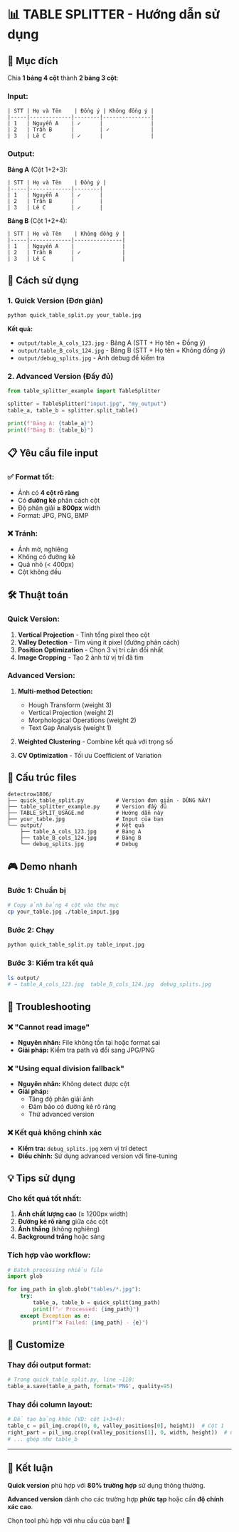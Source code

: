 # 📊 TABLE SPLITTER - Hướng dẫn sử dụng

## 🎯 Mục đích
Chia **1 bảng 4 cột** thành **2 bảng 3 cột**:

### Input:
```
| STT | Họ và Tên    | Đồng ý | Không đồng ý |
|-----|-------------|--------|---------------|
| 1   | Nguyễn A    | ✓      |               |
| 2   | Trần B      |        | ✓             |
| 3   | Lê C        | ✓      |               |
```

### Output:
**Bảng A** (Cột 1+2+3):
```
| STT | Họ và Tên    | Đồng ý |
|-----|-------------|--------|
| 1   | Nguyễn A    | ✓      |
| 2   | Trần B      |        |
| 3   | Lê C        | ✓      |
```

**Bảng B** (Cột 1+2+4):
```
| STT | Họ và Tên    | Không đồng ý |
|-----|-------------|---------------|
| 1   | Nguyễn A    |               |
| 2   | Trần B      | ✓             |
| 3   | Lê C        |               |
```

## 🚀 Cách sử dụng

### 1. Quick Version (Đơn giản)
```bash
python quick_table_split.py your_table.jpg
```

**Kết quả:**
- `output/table_A_cols_123.jpg` - Bảng A (STT + Họ tên + Đồng ý)
- `output/table_B_cols_124.jpg` - Bảng B (STT + Họ tên + Không đồng ý)
- `output/debug_splits.jpg` - Ảnh debug để kiểm tra

### 2. Advanced Version (Đầy đủ)
```python
from table_splitter_example import TableSplitter

splitter = TableSplitter("input.jpg", "my_output")
table_a, table_b = splitter.split_table()

print(f"Bảng A: {table_a}")
print(f"Bảng B: {table_b}")
```

## 📋 Yêu cầu file input

### ✅ Format tốt:
- Ảnh có **4 cột rõ ràng**
- Có **đường kẻ** phân cách cột
- Độ phân giải **≥ 800px** width
- Format: JPG, PNG, BMP

### ❌ Tránh:
- Ảnh mờ, nghiêng
- Không có đường kẻ
- Quá nhỏ (< 400px)
- Cột không đều

## 🛠️ Thuật toán

### Quick Version:
1. **Vertical Projection** - Tính tổng pixel theo cột
2. **Valley Detection** - Tìm vùng ít pixel (đường phân cách)
3. **Position Optimization** - Chọn 3 vị trí cân đối nhất
4. **Image Cropping** - Tạo 2 ảnh từ vị trí đã tìm

### Advanced Version:
1. **Multi-method Detection:**
   - Hough Transform (weight 3)
   - Vertical Projection (weight 2) 
   - Morphological Operations (weight 2)
   - Text Gap Analysis (weight 1)

2. **Weighted Clustering** - Combine kết quả với trọng số

3. **CV Optimization** - Tối ưu Coefficient of Variation

## 📁 Cấu trúc files

```
detectrow1806/
├── quick_table_split.py          # Version đơn giản - DÙNG NÀY!
├── table_splitter_example.py     # Version đầy đủ
├── TABLE_SPLIT_USAGE.md          # Hướng dẫn này
├── your_table.jpg                # Input của bạn
└── output/                       # Kết quả
    ├── table_A_cols_123.jpg      # Bảng A 
    ├── table_B_cols_124.jpg      # Bảng B
    └── debug_splits.jpg          # Debug
```

## 🎮 Demo nhanh

### Bước 1: Chuẩn bị
```bash
# Copy ảnh bảng 4 cột vào thư mục
cp your_table.jpg ./table_input.jpg
```

### Bước 2: Chạy
```bash
python quick_table_split.py table_input.jpg
```

### Bước 3: Kiểm tra kết quả
```bash
ls output/
# → table_A_cols_123.jpg  table_B_cols_124.jpg  debug_splits.jpg
```

## 🔧 Troubleshooting

### ❌ "Cannot read image"
- **Nguyên nhân:** File không tồn tại hoặc format sai
- **Giải pháp:** Kiểm tra path và đổi sang JPG/PNG

### ❌ "Using equal division fallback"
- **Nguyên nhân:** Không detect được cột
- **Giải pháp:** 
  - Tăng độ phân giải ảnh
  - Đảm bảo có đường kẻ rõ ràng
  - Thử advanced version

### ❌ Kết quả không chính xác
- **Kiểm tra:** `debug_splits.jpg` xem vị trí detect
- **Điều chỉnh:** Sử dụng advanced version với fine-tuning

## 💡 Tips sử dụng

### Cho kết quả tốt nhất:
1. **Ảnh chất lượng cao** (≥ 1200px width)
2. **Đường kẻ rõ ràng** giữa các cột
3. **Ảnh thẳng** (không nghiêng)
4. **Background trắng** hoặc sáng

### Tích hợp vào workflow:
```python
# Batch processing nhiều file
import glob

for img_path in glob.glob("tables/*.jpg"):
    try:
        table_a, table_b = quick_split(img_path)
        print(f"✅ Processed: {img_path}")
    except Exception as e:
        print(f"❌ Failed: {img_path} - {e}")
```

## 🔄 Customize

### Thay đổi output format:
```python
# Trong quick_table_split.py, line ~110:
table_a.save(table_a_path, format='PNG', quality=95)
```

### Thay đổi column layout:
```python
# Để tạo bảng khác (VD: cột 1+3+4):
table_c = pil_img.crop((0, 0, valley_positions[0], height))  # Cột 1
right_part = pil_img.crop((valley_positions[1], 0, width, height))  # Cột 3+4
# ... ghép như table_b
```

---

## 🎯 Kết luận

**Quick version** phù hợp với **80% trường hợp** sử dụng thông thường.

**Advanced version** dành cho các trường hợp **phức tạp** hoặc cần **độ chính xác cao**.

Chọn tool phù hợp với nhu cầu của bạn! 🚀 